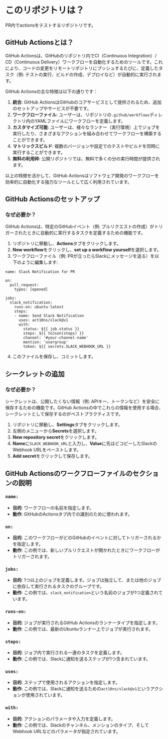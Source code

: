 
# このリポジトリは？
PR内でactionsをテストするリポジトリです。

## GitHub Actionsとは？

GitHub Actionsは、GitHubのリポジトリ内でCI（Continuous Integration）/ CD（Continuous Delivery）ワークフローを自動化するためのツールです。これにより、コードの変更をリモートリポジトリにプッシュするたびに、定義したタスク（例: テストの実行、ビルドの作成、デプロイなど）が自動的に実行されます。

GitHub Actionsの主な特徴は以下の通りです：

1. **統合**: GitHub ActionsはGitHubのコアサービスとして提供されるため、追加のセットアップやサービスが不要です。
2. **ワークフローファイル**: ユーザーは、リポジトリの`.github/workflows`ディレクトリ内のYAMLファイルにワークフローを定義します。
3. **カスタマイズ可能**: ユーザーは、様々なランナー（実行環境）上でジョブを実行したり、さまざまなアクションを組み合わせてワークフローを構築することができます。
4. **マトリックスビルド**: 複数のバージョンや設定でのテストやビルドを同時に実行することができます。
5. **無料の利用枠**: 公開リポジトリでは、無料で多くの分の実行時間が提供されます。

以上の特徴を活かして、GitHub Actionsはソフトウェア開発のワークフローを効率的に自動化する強力なツールとして広く利用されています。

## GitHub Actionsのセットアップ

### なぜ必要か？
GitHub Actionsは、特定のGitHubイベント（例: プルリクエストの作成）がトリガーされたときに自動的に実行するタスクを定義するための機能です。

1. リポジトリに移動し、**Actions**タブをクリックします。
2. **New workflow**をクリックし、**set up a workflow yourself**を選択します。
3. ワークフローファイル（例: PRが立ったらSlackにメッセージを送る）を以下のように編集します:

```
name: Slack Notification for PR

on:
  pull_request:
    types: [opened]

jobs:
  slack_notification:
    runs-on: ubuntu-latest
    steps:
    - name: Send Slack Notification
      uses: act10ns/slack@v1
      with:
        status: ${{ job.status }}
        steps: ${{ toJson(steps) }}
        channel: '#your-channel-name'
        mention: 'usergroup'
        token: ${{ secrets.SLACK_WEBHOOK_URL }}
```

4. このファイルを保存し、コミットします。

## シークレットの追加

### なぜ必要か？
シークレットは、公開したくない情報（例: APIキー、トークンなど）を安全に保存するための機能です。GitHub Actionsの中でこれらの情報を使用する場合、シークレットとして保存するのがベストプラクティスです。

1. リポジトリに移動し、**Settings**タブをクリックします。
2. 左側のメニューから**Secrets**を選択します。
3. **New repository secret**をクリックします。
4. **Name**に`SLACK_WEBHOOK_URL`と入力し、**Value**に先ほどコピーしたSlackのWebhook URLをペーストします。
5. **Add secret**をクリックして保存します。

## GitHub Actionsのワークフローファイルのセクションの説明

### `name:`

- **目的**: ワークフローの名前を指定します。
- **動作**: GitHubのActionsタブ内での識別のために使われます。

### `on:`

- **目的**: このワークフローがどのGitHubのイベントに対してトリガーされるかを指定します。
- **動作**: この例では、新しいプルリクエストが開かれたときにワークフローがトリガーされます。

### `jobs:`

- **目的**: 1つ以上のジョブを定義します。ジョブは独立して、または他のジョブに依存して実行されるタスクのグループです。
- **動作**: この例では、`slack_notification`という名前のジョブが1つ定義されています。

### `runs-on:`

- **目的**: ジョブが実行されるGitHub Actionsのランナータイプを指定します。
- **動作**: この例では、最新のUbuntuランナー上でジョブが実行されます。

### `steps:`

- **目的**: ジョブ内で実行される一連のタスクを定義します。
- **動作**: この例では、Slackに通知を送るステップが1つ含まれています。

### `uses:`

- **目的**: ステップで使用されるアクションを指定します。
- **動作**: この例では、Slackに通知を送るための`act10ns/slack@v1`というアクションが使用されています。

### `with:`

- **目的**: アクションのパラメータや入力を定義します。
- **動作**: この例では、Slackのチャンネル、メンションのタイプ、そしてWebhook URLなどのパラメータが指定されています。

